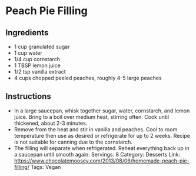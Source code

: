 # Peach Pie Filling
## Ingredients
- 1 cup granulated sugar
- 1 cup water
- 1/4 cup cornstarch
- 1 TBSP lemon juice
- 1/2 tsp vanilla extract
- 4 cups chopped peeled peaches, roughly 4-5 large peaches
## Instructions
- In a large saucepan, whisk together sugar, water, cornstarch, and lemon juice. Bring to a boil over medium heat, stirring often. Cook until thickened, about 2-3 minutes.
- Remove from the heat and stir in vanilla and peaches. Cool to room temperature then use as desired or refrigerate for up to 2 weeks. Recipe is not suitable for canning due to the cornstarch.
- The filling will separate when refrigerated. Reheat everything back up in a saucepan until smooth again.
Servings: 8
Category: Desserts
Link: https://www.chocolatemoosey.com/2013/08/06/homemade-peach-pie-filling/
Tags: Vegan
